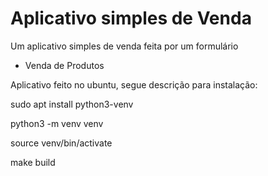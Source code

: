 # Aplicativo simples de Venda

Um aplicativo simples de venda feita por um formulário

 - Venda de Produtos


Aplicativo feito no ubuntu, segue descrição para instalação:

sudo apt install python3-venv

python3 -m venv venv

source venv/bin/activate

make build



